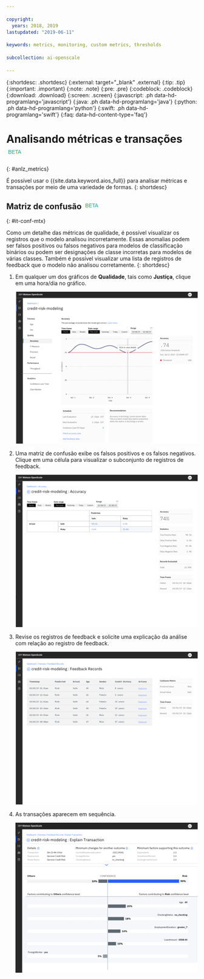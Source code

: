 ```yaml
---

copyright:
  years: 2018, 2019
lastupdated: "2019-06-11"

keywords: metrics, monitoring, custom metrics, thresholds

subcollection: ai-openscale

---
```


{:shortdesc: .shortdesc}
{:external: target="_blank" .external}
{:tip: .tip}
{:important: .important}
{:note: .note}
{:pre: .pre}
{:codeblock: .codeblock}
{:download: .download}
{:screen: .screen}
{:javascript: .ph data-hd-programlang='javascript'}
{:java: .ph data-hd-programlang='java'}
{:python: .ph data-hd-programlang='python'}
{:swift: .ph data-hd-programlang='swift'}
{:faq: data-hd-content-type='faq'}

# Analisando métricas e transações ![tag beta](images/beta.png)
{: #anlz_metrics}

É possível usar o {{site.data.keyword.aios_full}} para analisar métricas e transações por meio de uma variedade de formas.
{: shortdesc}

## Matriz de confusão ![tag beta](images/beta.png)
{: #it-conf-mtx}

Como um detalhe das métricas de qualidade, é possível visualizar os registros que o modelo analisou incorretamente. Essas anomalias podem ser falsos positivos ou falsos negativos para modelos de classificação binários ou podem ser designações de classe incorretas para modelos de várias classes. Também
é possível visualizar uma lista de registros de feedback que o modelo não analisou corretamente.
{: shortdesc}

1. Em qualquer um dos gráficos de **Qualidade**, tais como **Justiça**, clique em uma hora/dia no gráfico.
    
    ![Lista de transações com propensão](images/Confusion_Matrix_040819.004.png)

1. Uma matriz de confusão exibe os falsos positivos e os falsos negativos. Clique em uma célula
para visualizar o subconjunto de registros de feedback.

    ![Lista de transações com propensão](images/Confusion_Matrix_040819.005.png)

1. Revise os registros de feedback e solicite uma explicação da análise com relação ao registro de feedback.

    ![Lista de transações com propensão](images/Confusion_Matrix_040819.006.png)

1. As transações aparecem em sequência.

    ![Lista de transações com propensão](images/Confusion_Matrix_040819.007.png)

